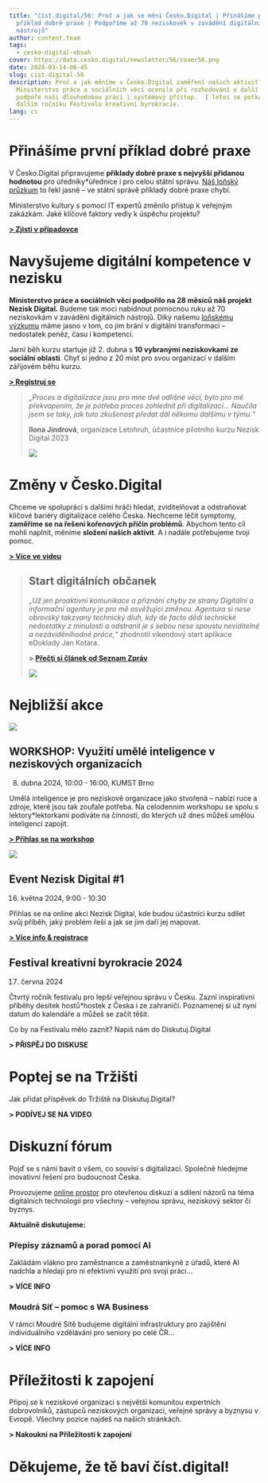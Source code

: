 ```yaml
---
title: "číst.digital/56: Proč a jak se mění Česko.Digital | Přinášíme první
  příklad dobré praxe | Podpoříme až 70 neziskovek v zavádění digitálních
  nástrojů"
author: content.team
tags:
  - cesko-digital-obsah
cover: https://data.cesko.digital/newsletter/56/cover56.png
date: 2024-03-14-06-45
slug: cist-digital-56
description: Proč a jak měníme v Česko.Digital zaměření našich aktivit?
  Ministerstvo práce a sociálních věcí ocenilo při rozhodování o další finanční
  podpoře naši dlouhodobou práci i systémový přístup.  I letos se potkáme na
  dalším ročníku Festivalu kreativní byrokracie.
lang: cs
---
```

# Přinášíme první příklad dobré praxe 

V Česko.Digital připravujeme **příklady dobré praxe s nejvyšší přidanou hodnotou** pro úředníky*úřednice i pro celou státní správu. [Náš loňský průzkum](https://blog.cesko.digital/2023/09/pruzkum-statni-sprava-a-samosprava-bariery-digitalizace) to řekl jasně – ve státní správě příklady dobré praxe chybí.

Ministerstvo kultury s pomocí IT expertů změnilo přístup k veřejným zakázkám. Jaké klíčové faktory vedly k úspěchu projektu?

**[\> Zjisti v případovce](https://blog.cesko.digital/2024/03/dobry-priklad-praxe-aswa-ministerstvo-kultury)**

# **Navyšujeme digitální kompetence v nezisku**

**Ministerstvo práce a sociálních věcí podpořilo na 28 měsíců náš projekt Nezisk Digital.** Budeme tak moci nabídnout pomocnou ruku až 70 neziskovkám v zavádění digitálních nástrojů. Díky našemu [loňskému výzkumu](https://docs.google.com/presentation/d/1ljpaPzXolnRsTdMDO_xJviY-vR4geiBHKhEXqeICuio/edit?usp=sharing) máme jasno v tom, co jim brání v digitální transformaci – nedostatek peněz, času i kompetencí.

Jarní běh kurzu startuje již 2. dubna s **10 vybranými neziskovkami ze sociální oblasti**. Chyť si jedno z 20 míst pro svou organizaci v dalším zářijovém běhu kurzu.

**[\> Registruj se](https://airtable.com/appBMJcLnBva02IEy/shrlymCJWH9WCdGRq)**

> *„Proces a digitalizace jsou pro mne dvě odlišné věci, bylo pro mě překvapením, že je potřeba proces zohlednit při digitalizaci… Naučila jsem se taky, jak tuto zkušenost předat dál někomu dalšímu v týmu.“*
>
> **Ilona Jindrová**, organizace Letohruh, účastnice pilotního kurzu Nezisk Digital 2023
>
> ![](https://data.cesko.digital/newsletter/56/ilona-jindrova-medailonek.png)

# Změny v Česko.Digital 

Chceme ve spolupráci s dalšími hráči hledat, zviditelňovat a odstraňovat klíčové bariéry digitalizace celého Česka. Nechceme léčit symptomy, **zaměříme se na řešení kořenových příčin problémů**. Abychom tento cíl mohli naplnit, měníme **složení našich aktivit**. A i nadále potřebujeme tvoji pomoc.

**[\> Více ve videu](https://youtu.be/Qjko6LAJlR4)**



> ## **Start digitálních občanek**
>
> *„Už jen proaktivní komunikace a přiznání chyby ze strany Digitální a informační agentury je pro mě osvěžující změnou. Agentura si nese obrovský takzvaný technický dluh, kdy de facto dědí technické nedostatky z minulosti a odstranit je s sebou nese spoustu neviditelné a nezáviděníhodné práce,“* zhodnotil víkendový start aplikace eDoklady Jan Kotara. 
>
> **\> [Přečti si článek od Seznam Zpráv](https://www.seznamzpravy.cz/clanek/domaci-zivot-v-cesku-kolaps-pri-vydavani-digitalnich-obcanek-se-uz-nema-opakovat-system-se-zmeni-244222)**
>
> ![](https://data.cesko.digital/newsletter/56/jan-kotara.png)
>
>

# Nejbližší akce

![](https://data.cesko.digital/newsletter/56/ai-pro-neziskovky-cover1.png)

## WORKSHOP: Využití umělé inteligence v neziskových organizacích

8. dubna 2024, 10:00 - 16:00, KUMST Brno

Umělá inteligence je pro neziskové organizace jako stvořená – nabízí ruce a zdroje, které jsou tak zoufale potřeba. Na celodenním workshopu se spolu s lektory*lektorkami podíváte na činnosti, do kterých už dnes můžeš umělou inteligenci zapojit.

**[\> Přihlas se na workshop](https://www.kumstbrno.cz/akce/vyuziti-umele-inteligence-v-neziskovych-organizacich/)**

![](https://data.cesko.digital/newsletter/56/Grant_MPSV_header_02.png)

## Event Nezisk Digital #1

16. května 2024, 9:00 - 10:30

Přihlas se na online akci Nezisk Digital, kde budou účastníci kurzu sdílet svůj příběh, jaký problém řeší a jak se jim daří jej mapovat.

**[\> Více info & registrace](https://app.cesko.digital/events/event-nezisk-digital-24-1)**

## Festival kreativní byrokracie 2024 

17. června 2024

Čtvrtý ročník festivalu pro lepší veřejnou správu v Česku. Zazní inspirativní příběhy desítek hostů*hostek z Česka i ze zahraničí. Poznamenej si už nyní datum do kalendáře a můžeš se začít těšit.

Co by na Festivalu mělo zaznít? Napiš nám do Diskutuj.Digital

**\> PŘISPĚJ DO DISKUSE**

# Poptej se na Tržišti

Jak přidat příspěvek do Tržiště na Diskutuj.Digital?

**\> PODÍVEJ SE NA VIDEO**

# Diskuzní fórum

Pojď se s námi bavit o všem, co souvisí s digitalizací. Společně hledejme inovativní řešení pro budoucnost Česka.

Provozujeme [online prostor](https://diskutuj.digital/) pro otevřenou diskuzi a sdílení názorů na téma digitálních technologií pro všechny – veřejnou správu, neziskový sektor či byznys.

**Aktuálně diskutujeme:** 

### Přepisy záznamů a porad pomocí AI

Zakládám vlákno pro zaměstnance a zaměstnankyně z úřadů, které AI nadchla a hledají pro ni efektivní využití pro svoji práci...

**\> VÍCE INFO**

### Moudrá Síť – pomoc s WA Business

V rámci Moudré Sítě budujeme digitální infrastruktury pro zajištění individuálního vzdělávání pro seniory po celé ČR...

**\> VÍCE INFO**

# Příležitosti k zapojení

Připoj se k neziskové organizaci s největší komunitou expertních dobrovolníků, zástupců neziskových organizací, veřejné správy a byznysu v Evropě. Všechny pozice najdeš na našich stránkách.

**\> Nakoukni na Příležitosti k zapojení**

# Děkujeme, že tě baví číst.digital!